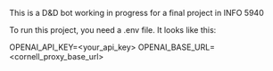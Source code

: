 This is a D&D bot working in progress for a final project in INFO 5940

To run this project, you need a .env file.
It looks like this:

OPENAI_API_KEY=<your_api_key>
OPENAI_BASE_URL=<cornell_proxy_base_url>

